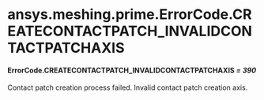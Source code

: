 <a id="ansys-meshing-prime-errorcode-createcontactpatch-invalidcontactpatchaxis"></a>

# ansys.meshing.prime.ErrorCode.CREATECONTACTPATCH_INVALIDCONTACTPATCHAXIS

<a id="ansys.meshing.prime.ErrorCode.CREATECONTACTPATCH_INVALIDCONTACTPATCHAXIS"></a>

#### ErrorCode.CREATECONTACTPATCH_INVALIDCONTACTPATCHAXIS *= 390*

Contact patch creation process failed. Invalid contact patch creation axis.

<!-- !! processed by numpydoc !! -->
